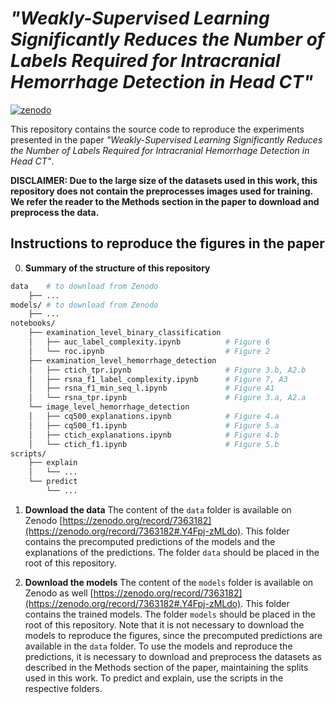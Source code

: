 # _"Weakly-Supervised Learning Significantly Reduces the Number of Labels Required for Intracranial Hemorrhage Detection in Head CT"_

[![zenodo](https://zenodo.org/badge/DOI/10.5281/zenodo.7363182.svg)](https://zenodo.org/record/7363182)

This repository contains the source code to reproduce the experiments presented in the paper _"Weakly-Supervised Learning Significantly Reduces the Number of Labels Required for Intracranial Hemorrhage Detection in Head CT"_.

**DISCLAIMER: Due to the large size of the datasets used in this work, this repository does not contain the preprocesses images used for training. We refer the reader to the Methods section in the paper to download and preprocess the data.**

## Instructions to reproduce the figures in the paper

0. **Summary of the structure of this repository**

```bash
data    # to download from Zenodo
    ├── ...
models/ # to download from Zenodo
    ├── ...
notebooks/
    ├── examination_level_binary_classification
    │   ├── auc_label_complexity.ipynb          # Figure 6
    │   └── roc.ipynb                           # Figure 2
    ├── examination_level_hemorrhage_detection
    │   ├── ctich_tpr.ipynb                     # Figure 3.b, A2.b
    │   ├── rsna_f1_label_complexity.ipynb      # Figure 7, A3
    │   ├── rsna_f1_min_seq_l.ipynb             # Figure A1
    │   └── rsna_tpr.ipynb                      # Figure 3.a, A2.a
    └── image_level_hemorrhage_detection
    │   ├── cq500_explanations.ipynb            # Figure 4.a
    │   ├── cq500_f1.ipynb                      # Figure 5.a
    │   ├── ctich_explanations.ipynb            # Figure 4.b
    │   └── ctich_f1.ipynb                      # Figure 5.b
scripts/
    ├── explain
    │   └── ...
    └── predict
        └── ...
```

1. **Download the data**
The content of the `data` folder is available on Zenodo [https://zenodo.org/record/7363182](https://zenodo.org/record/7363182#.Y4Fpj-zMLdo). This folder contains the precomputed predictions of the models and the explanations of the predictions. The folder `data` should be placed in the root of this repository.

2. **Download the models**
The content of the `models` folder is available on Zenodo as well [https://zenodo.org/record/7363182](https://zenodo.org/record/7363182#.Y4Fpj-zMLdo). This folder contains the trained models. The folder `models` should be placed in the root of this repository. Note that it is not necessary to download the models to reproduce the figures, since the precomputed predictions are available in the `data` folder. To use the models and reproduce the predictions, it is necessary to download and preprocess the datasets as described in the Methods section of the paper, maintaining the splits used in this work. To predict and explain, use the scripts in the respective folders.